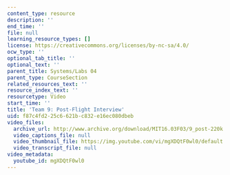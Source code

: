 ```yaml
---
content_type: resource
description: ''
end_time: ''
file: null
learning_resource_types: []
license: https://creativecommons.org/licenses/by-nc-sa/4.0/
ocw_type: ''
optional_tab_title: ''
optional_text: ''
parent_title: Systems/Labs 04
parent_type: CourseSection
related_resources_text: ''
resource_index_text: ''
resourcetype: Video
start_time: ''
title: 'Team 9: Post-Flight Interview'
uid: f87c4fd2-25c6-621b-c832-e16ec080dbeb
video_files:
  archive_url: http://www.archive.org/download/MIT16.03F03/9_post-220k.mp4
  video_captions_file: null
  video_thumbnail_file: https://img.youtube.com/vi/mgXDQtF0wl0/default.jpg
  video_transcript_file: null
video_metadata:
  youtube_id: mgXDQtF0wl0
---
```

